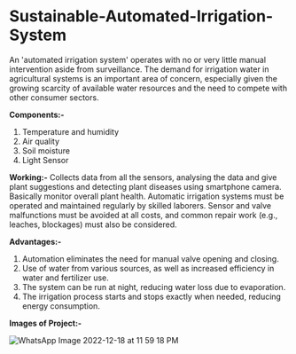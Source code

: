 # Sustainable-Automated-Irrigation-System
An 'automated irrigation system' operates with no or very little manual intervention aside from surveillance. The demand for irrigation water in agricultural systems is an important area of concern, especially given the growing scarcity of available water resources and the need to compete with other consumer sectors.

**Components:-** 
1. Temperature and humidity  
2. Air quality 
3. Soil moisture 
4. Light Sensor

**Working:-**
Collects data from all the sensors, analysing the data and give plant suggestions and detecting plant diseases using smartphone camera. Basically monitor overall plant health. Automatic irrigation systems must be operated and maintained regularly by skilled laborers. Sensor and valve malfunctions must be avoided at all costs, and common repair work (e.g., leaches, blockages) must also be considered.

**Advantages:-**

1. Automation eliminates the need for manual valve opening and closing.
2. Use of water from various sources, as well as increased efficiency in water and fertilizer use.
3. The system can be run at night, reducing water loss due to evaporation.
4. The irrigation process starts and stops exactly when needed, reducing energy consumption.

**Images of Project:-**

![WhatsApp Image 2022-12-18 at 11 59 18 PM](https://user-images.githubusercontent.com/107802002/208313366-136403e3-de51-497c-9ebc-1c1140e8a5c1.jpeg)
